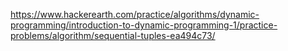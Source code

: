 https://www.hackerearth.com/practice/algorithms/dynamic-programming/introduction-to-dynamic-programming-1/practice-problems/algorithm/sequential-tuples-ea494c73/
